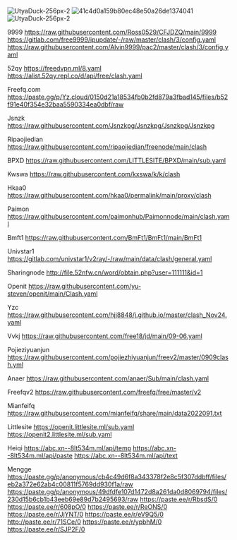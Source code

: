 ![UtyaDuck-256px-2](https://user-images.githubusercontent.com/102322116/191756337-88acba05-33cc-43cc-9d64-4326323cddfe.gif)
![41c4d0a159b80ec48e50a26de1374041](https://user-images.githubusercontent.com/102322116/191757194-bf3cb2ae-2c61-4dbc-853f-1e1819fab806.gif)
![UtyaDuck-256px-2](https://user-images.githubusercontent.com/102322116/191756337-88acba05-33cc-43cc-9d64-4326323cddfe.gif)



9999
https://raw.githubusercontent.com/Ross0529/CFJDZQ/main/9999
https://gitlab.com/free9999/ipupdate/-/raw/master/clash/3/config.yaml
https://raw.githubusercontent.com/Alvin9999/pac2/master/clash/3/config.yaml

52qy
https://freedvpn.ml/8.yaml
https://alist.52qy.repl.co/d/api/free/clash.yaml

Freefq.com
https://paste.gg/p/Yz.cloud/0150d21a18534fb0b2fd879a3fbad145/files/b52f91e40f354e32baa5590334ea0dbf/raw

Jsnzk
https://raw.githubusercontent.com/Jsnzkpg/Jsnzkpg/Jsnzkpg/Jsnzkpg

Ripaojiedian
https://raw.githubusercontent.com/ripaojiedian/freenode/main/clash

BPXD
https://raw.githubusercontent.com/LITTLESITE/BPXD/main/sub.yaml

Kwswa
https://raw.githubusercontent.com/kxswa/k/k/clash

Hkaa0
https://raw.githubusercontent.com/hkaa0/permalink/main/proxy/clash

Paimon
https://raw.githubusercontent.com/paimonhub/Paimonnode/main/clash.yaml

Bmft1
https://raw.githubusercontent.com/BmFt1/BmFt1/main/BmFt1

Univstar1
https://gitlab.com/univstar1/v2ray/-/raw/main/data/clash/general.yaml

Sharingnode
http://file.52nfw.cn/word/obtain.php?user=111111&id=1

Openit
https://raw.githubusercontent.com/yu-steven/openit/main/Clash.yaml

Yzc
https://raw.githubusercontent.com/hjj8848/j.github.io/master/clash_Nov24.yaml

Vvkj
https://raw.githubusercontent.com/free18/jd/main/09-06.yaml

Pojieziyuanjun
https://raw.githubusercontent.com/pojiezhiyuanjun/freev2/master/0909clash.yml

Anaer
https://raw.githubusercontent.com/anaer/Sub/main/clash.yaml

Freefqv2
https://raw.githubusercontent.com/freefq/free/master/v2

Mianfeifq
https://raw.githubusercontent.com/mianfeifq/share/main/data2022091.txt

Littlesite
https://openit.littlesite.ml/sub.yaml
https://openit2.littlesite.ml/sub.yaml

Heiqi
https://abc.xn--8lt534m.ml/api/temp
https://abc.xn--8lt534m.ml/api/paste
https://abc.xn--8lt534m.ml/api/text

Mengge
https://paste.gg/p/anonymous/cb4c49d6f8a343378f2e8c5f307ddbff/files/eb2a372e62ab4c00811f5769dd930f1a/raw
https://paste.gg/p/anonymous/49dfdfe107d1472d8a261da0d8069794/files/230d15b6cb1b43eeb69e89d7b2495693/raw
https://paste.ee/r/RbsdS/0
https://paste.ee/r/608pO/0
https://paste.ee/r/ReONS/0
https://paste.ee/r/JjYNT/0
https://paste.ee/r/eV9Q5/0
http://paste.ee/r/71SCe/0
https://paste.ee/r/ypbhM/0
https://paste.ee/r/SJP2F/0
